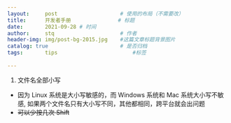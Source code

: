 ```yaml
---
layout:     post   				    # 使用的布局（不需要改）
title:      开发者手册				# 标题 
date:       2021-09-28 # 时间
author:     stq 					# 作者
header-img: img/post-bg-2015.jpg 	#这篇文章标题背景图片
catalog: true 						# 是否归档
tags:		tips						#标签
   
---
```

1. 文件名全部小写 
* 因为 Linux 系统是大小写敏感的，而 Windows 系统和 Mac 系统大小写不敏感, 如果两个文件名只有大小写不同，其他都相同，跨平台就会出问题
* ~~可以少按几次 Shift~~